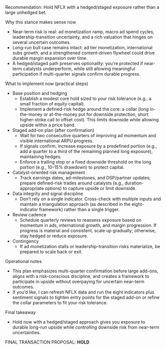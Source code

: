 Recommendation: Hold NFLX with a hedged/staged exposure rather than a large unhedged bet.

Why this stance makes sense now
- Near-term risk is real: ad monetization ramp, macro ad spend cycles, leadership-transition uncertainty, and a rich valuation that hinges on several uncertain outcomes.
- Long-run bull case remains intact: ad tier monetization, international subs growth, and a strengthened content-driven flywheel could drive durable margin expansion over time.
- A hedged/staged path preserves optionality: you’re protected if near-term catalysts underperform, while still allowing meaningful participation if multi-quarter signals confirm durable progress.

What to implement now (practical steps)
- Base position and hedging
  - Establish a modest core hold sized to your risk tolerance (e.g., a small fraction of equity capital).
  - Implement a defined-risk hedge around the core: a collar (long in-the-money or at-the-money put for downside protection, short higher-strike call to offset cost). This limits downside while allowing upside within a price band.
- Staged add-on plan (after confirmation)
  - Wait for two consecutive quarters of improving ad momentum and visible international ARPU progress.
  - If signals confirm, increase exposure by a predefined portion (e.g., add a quarter to a third of the remaining planned long exposure), maintaining hedges.
  - Enforce a trailing stop or a fixed downside threshold on the long portion (e.g., 10–15% drawdown) to protect capital.
- Catalyst-oriented risk management
  - Track earnings dates, ad-milestones, and DSP/partner updates; prepare defined-risk trades around catalysts (e.g., duration-appropriate options) to capture upside or limit downside.
- Data integrity and signal discipline
  - Don’t rely on a single indicator. Cross-check with multiple inputs and maintain a triangulation approach (as described in the eight-indicator framework) rather than a single trigger.
- Review cadence
  - Schedule quarterly reviews to reassess exposure based on momentum in ads, international growth, and margin progression. If progress is material and consistent, scale up gradually; otherwise, stay hedged or reduce exposure.
- Contingency
  - If ad monetization stalls or leadership-transition risks materialize, be prepared to scale back or exit.

Operational notes
- This plan emphasizes multi-quarter confirmation before large add-ons, aligns with a risk-conscious discipline, and creates a framework to participate in upside without overpaying for uncertain near-term outcomes.
- If you’d like, I can refresh NFLX data and run the eight indicators plus sentiment signals to tighten entry points for the staged add-on or refine the collar parameters to fit your risk tolerance.

Final takeaway
- Hold now with a hedged/staged approach gives you exposure to durable long-run upside while controlling downside risk from near-term uncertainties.

FINAL TRANSACTION PROPOSAL: **HOLD**